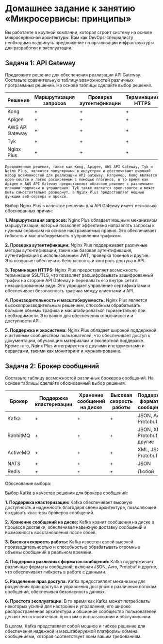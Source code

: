
# Домашнее задание к занятию «Микросервисы: принципы»

Вы работаете в крупной компании, которая строит систему на основе микросервисной архитектуры.
Вам как DevOps-специалисту необходимо выдвинуть предложение по организации инфраструктуры для разработки и эксплуатации.

## Задача 1: API Gateway 

Предложите решение для обеспечения реализации API Gateway. Составьте сравнительную таблицу возможностей различных программных решений. На основе таблицы сделайте выбор решения.

|     Решение     |  Маршрутизация запросов |  Проверка аутентификации | Терминациия HTTPS |
|-----------------|-------------------------|--------------------------|-------------------|
|       Kong      |            +            |             +            |         +         |
|     Apigee      |            +            |             +            |         +         |
| AWS API Gateway |            +            |             +            |         +         |
|       Tyk       |            +            |             +            |         +         |
|   Nginx Plus    |            +            |             +            |         +         |

```Предложенные решения, такие как Kong, Apigee, AWS API Gateway, Tyk и Nginx Plus, являются популярными в индустрии и обеспечивают широкий набор возможностей для реализации API Gateway. Например, Kong является open-source и легко расширяемым с помощью плагинов, в то время как Apigee и AWS API Gateway предоставляют облачное решение с различными планами подписки и управления. Tyk также является open-source и может быть самостоятельно развернут, а Nginx Plus предоставляет мощные функции веб-сервера и прокси.```

Выбор Nginx Plus в качестве решения для API Gateway имеет несколько обоснованных причин:

**1. Маршрутизация запросов:** Nginx Plus обладает мощным механизмом маршрутизации, который позволяет эффективно направлять запросы к нужным сервисам на основе настраиваемых правил. Это обеспечивает гибкость и масштабируемость в управлении трафиком.

**2. Проверка аутентификации:** Nginx Plus поддерживает различные методы аутентификации, такие как базовая аутентификация, аутентификация с использованием JWT, проверка токенов и другие. Это позволяет обеспечить безопасность и контроль доступа к API.

**3. Терминация HTTPS:** Nginx Plus предоставляет возможность терминации SSL/TLS, что позволяет расшифровывать зашифрованный трафик на стороне API Gateway и передавать его внутрь сети в незашифрованном виде. Это упрощает управление сертификатами и обеспечивает безопасность трафика между клиентами и API.

**4. Производительность и масштабируемость:** Nginx Plus является высокопроизводительным решением, способным обрабатывать большие объемы трафика и масштабироваться горизонтально при необходимости. Это важно для обеспечения отзывчивости и доступности API.

**5. Поддержка и экосистема:** Nginx Plus обладает широкой поддержкой и активным сообществом пользователей, что обеспечивает доступ к документации, обучающим материалам и экспертной поддержке. Кроме того, Nginx Plus интегрируется с другими инструментами и сервисами, такими как мониторинг и журналирование.


## Задача 2: Брокер сообщений

Составьте таблицу возможностей различных брокеров сообщений. На основе таблицы сделайте обоснованный выбор решения.

| Брокер      | Поддержка кластеризации | Хранение сообщений на диске | Высокая скорость работы | Поддержка форматов сообщений | Разделение прав доступа | Простота эксплуатации |
|-------------|-------------------------|-----------------------------|--------------------------|------------------------------|-------------------------|------------------------|
| Kafka       | +                       | +                           | +                        | JSON, Avro, Protobuf       | +                       | Нет                    |
| RabbitMQ    | +                       | +                           | +                        | JSON, XML, Protobuf, другие| +                       | +                      |
| ActiveMQ    | +                       | +                           | +                        | XML, JSON, Protobuf       | +                       | +                      |
| NATS        | +                       | +                           | +                        | JSON                       | +                       | +                      |
| Redis       | +                       | +                           | +                        | Любой                      | +                       | +                      |

Обоснование выбора:

Выбор Kafka в качестве решения для брокера сообщений:

**1. Поддержка кластеризации:** Kafka обеспечивает высокую доступность и надежность благодаря своей архитектуре, позволяющей создавать кластеры брокеров сообщений.

**2. Хранение сообщений на диске:** Kafka хранит сообщения на диске в процессе доставки, обеспечивая надежную доставку сообщений и возможность восстановления после сбоев.

**3. Высокая скорость работы:** Kafka известен своей высокой производительностью и способностью обрабатывать огромные объемы сообщений в реальном времени.

**4. Поддержка различных форматов сообщений:** Kafka поддерживает различные форматы сообщений, включая JSON, Avro, Protobuf и другие, что обеспечивает гибкость в работе с данными.

**5. Разделение прав доступа:** Kafka предоставляет механизмы для разделения прав доступа и управления доступом к различным потокам сообщений, обеспечивая безопасность данных.

**6. Простота эксплуатации:** В то время как Kafka может потребовать некоторых усилий для настройки и управления, его широко распространенная архитектура и обширное сообщество пользователей делают его относительно простым в использовании и обслуживании.


В целом, Kafka представляет собой мощное и гибкое решение для обеспечения надежной и масштабируемой платформы обмена сообщениями, которая соответствует всем вашим требованиям.





